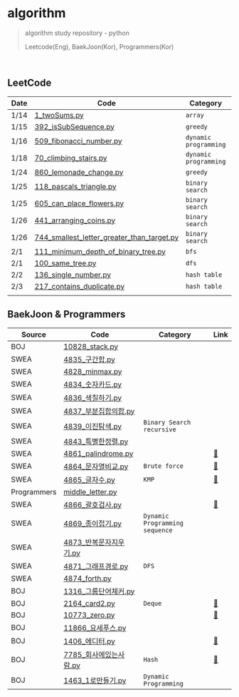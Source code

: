 # algorithm
> algorithm study repository - python
>
> Leetcode(Eng), BaekJoon(Kor), Programmers(Kor)

<br/>


## LeetCode

| Date | Code                                                         | Category              | Link |
| ---- | ------------------------------------------------------------ | --------------------- | ---- |
| 1/14 | [1_twoSums.py](https://github.com/sophryu99/algorithm/blob/master/leetcode/1_twoSums.py) | `array`               |      |
| 1/15 | [392_isSubSequence.py](https://github.com/sophryu99/algorithm/blob/master/leetcode/392_isSubSequence.py) | `greedy`              |      |
| 1/16 | [509_fibonacci_number.py](https://github.com/sophryu99/algorithm/blob/master/leetcode/509_fibonacci_number.py) | `dynamic programming` |      |
| 1/18 | [70_climbing_stairs.py](https://github.com/sophryu99/algorithm/blob/master/leetcode/70_climbing_stairs.py) | `dynamic programming` |      |
| 1/24 | [860_lemonade_change.py](https://github.com/sophryu99/algorithm/blob/master/leetcode/860_lemonade_change.py) | `greedy`              |      |
| 1/25 | [118_pascals_triangle.py](https://github.com/sophryu99/algorithm/blob/master/leetcode/118_pascals_triangle.py) | `binary search`       |      |
| 1/25 | [605_can_place_flowers.py](https://github.com/sophryu99/algorithm/blob/master/leetcode/605_can_place_flowers.py) | `binary search`       |      |
| 1/26 | [441_arranging_coins.py](https://github.com/sophryu99/algorithm/blob/master/leetcode/441_arranging_coins.py) | `binary search`       |      |
| 1/26 | [744_smallest_letter_greater_than_target.py](https://github.com/sophryu99/algorithm/blob/master/leetcode/744_smallest_letter_greater_than_target.py) | `binary search`       |      |
| 2/1  | [111_minimum_depth_of_binary_tree.py](https://github.com/sophryu99/algorithm/blob/master/leetcode/111_minimum_depth_of_binary_tree.py) | `bfs`                 |      |
| 2/1  | [100_same_tree.py](https://github.com/sophryu99/algorithm/blob/master/leetcode/100_same_tree.py) | `dfs`                 |      |
| 2/2  | [136_single_number.py](https://github.com/sophryu99/algorithm/blob/master/leetcode/136_single_number.py) | `hash table`          |      |
| 2/3  | [217_contains_duplicate.py](https://github.com/sophryu99/algorithm/blob/master/leetcode/217_contains_duplicate.py) | `hash table`          |      |
|      |                                                              |                       |      |



## BaekJoon & Programmers

| Source      | Code                                                         | Category                         | Link                               |
| ----------- | ------------------------------------------------------------ | -------------------------------- | ---------------------------------- |
| BOJ         | [10828_stack.py](https://github.com/sophryu99/algorithm/blob/master/BaekJoon/10828_stack.py) |                                  |                                    |
| SWEA        | [4835_구간합.py](https://github.com/sophryu99/algorithm/blob/master/SWEA/List1_4835_구간합.py) |                                  |                                    |
| SWEA        | [4828_minmax.py](https://github.com/sophryu99/algorithm/blob/master/SWEA/List1_4828_minmax.py) |                                  |                                    |
| SWEA        | [4834_숫자카드.py](https://github.com/sophryu99/algorithm/blob/master/SWEA/List1_4834_숫자카드.py) |                                  |                                    |
| SWEA        | [4836_색칠하기.py](https://github.com/sophryu99/algorithm/blob/master/SWEA/List2_4836_색칠하기.py) |                                  |                                    |
| SWEA        | [4837_부분집합의합.py](https://github.com/sophryu99/algorithm/blob/master/SWEA/List2_4837_부분집합의합.py) |                                  |                                    |
| SWEA        | [4839_이진탐색.py](https://github.com/sophryu99/algorithm/blob/master/SWEA/List2_4839_이진탐색.py) | `Binary Search` `recursive`      |                                    |
| SWEA        | [4843_특별한정렬.py](https://github.com/sophryu99/algorithm/blob/master/SWEA/List2_4843_특별한정렬.py) |                                  |                                    |
| SWEA        | [4861_palindrome.py](https://github.com/sophryu99/algorithm/blob/master/SWEA/String_4861_palindrome.py) |                                  | [🌟](https://sophuu.tistory.com/5)  |
| SWEA        | [4864_문자열비교.py](https://github.com/sophryu99/algorithm/blob/master/SWEA/String_4864_문자열비교.py) | `Brute force`                    | [🌟](https://sophuu.tistory.com/3)  |
| SWEA        | [4865_글자수.py](https://github.com/sophryu99/algorithm/blob/master/SWEA/String_4865_글자수.py) | `KMP`                            | [🌟](https://sophuu.tistory.com/4)  |
| Programmers | [middle_letter.py](https://github.com/sophryu99/algorithm/blob/master/Programmers/middle_letter.py) |                                  |                                    |
| SWEA        | [4866_괄호검사.py](https://github.com/sophryu99/algorithm/blob/master/SWEA/Stack_4866_괄호검사.py) |                                  | [🌟](https://sophuu.tistory.com/6)  |
| SWEA        | [4869_종이접기.py](https://github.com/sophryu99/algorithm/blob/master/SWEA/Stack_4869_종이접기.py) | `Dynamic Programming` `sequence` |                                    |
| SWEA        | [4873_반복문자지우기.py](https://github.com/sophryu99/algorithm/blob/master/SWEA/Stack_4873_반복문자지우기.py) |                                  |                                    |
| SWEA        | [4871_그래프경로.py](https://github.com/sophryu99/algorithm/blob/master/SWEA/Stack_4871_그래프경로.py) | `DFS`                            |                                    |
| SWEA        | [4874_forth.py](https://github.com/sophryu99/algorithm/blob/master/SWEA/Stack_4874_forth.py) |                                  |                                    |
| BOJ         | [1316_그룹단어체커.py](https://github.com/sophryu99/algorithm/blob/master/BaekJoon/1316_그룹단어체커.py) |                                  |                                    |
| BOJ         | [2164_card2.py](https://github.com/sophryu99/algorithm/blob/master/BaekJoon/2164_card2.py) | `Deque`                          | [🌟](https://sophuu.tistory.com/13) |
| BOJ         | [10773_zero.py](https://github.com/sophryu99/algorithm/blob/master/BaekJoon/10773_zero.py) |                                  | [🌟](https://sophuu.tistory.com/12) |
| BOJ         | [11866_요세푸스.py](https://github.com/sophryu99/algorithm/blob/master/BaekJoon/11866_요세푸스.py) |                                  |                                    |
| BOJ         | [1406_에디터.py](https://github.com/sophryu99/algorithm/blob/master/BaekJoon/1406_에디터.py) |                                  | [🌟](https://sophuu.tistory.com/15) |
| BOJ         | [7785_회사에있는사람.py](https://github.com/sophryu99/algorithm/blob/master/BaekJoon/7785_회사에있는사람.py) | `Hash`                           | [🌟](https://sophuu.tistory.com/18) |
| BOJ         | [1463_1로만들기.py](https://github.com/sophryu99/algorithm/blob/master/BaekJoon/dynamic-programming/1463_1로만들기.py) | `Dynamic Programming`            |                                    |





